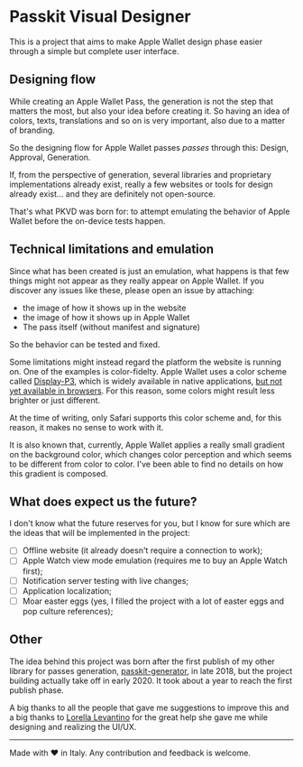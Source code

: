 # Passkit Visual Designer

This is a project that aims to make Apple Wallet design phase easier through a simple but complete user interface.

## Designing flow

While creating an Apple Wallet Pass, the generation is not the step that matters the most, but also your idea before creating it. So having an idea of colors, texts, translations and so on is very important, also due to a matter of branding.

So the designing flow for Apple Wallet passes _passes_ through this: Design, Approval, Generation.

If, from the perspective of generation, several libraries and proprietary implementations already exist, really a few websites or tools for design already exist... and they are definitely not open-source.

That's what PKVD was born for: to attempt emulating the behavior of Apple Wallet before the on-device tests happen.

## Technical limitations and emulation

Since what has been created is just an emulation, what happens is that few things might not appear as they really appear on Apple Wallet. If you discover any issues like these, please open an issue by attaching:

- the image of how it shows up in the website
- the image of how it shows up in Apple Wallet
- The pass itself (without manifest and signature)

So the behavior can be tested and fixed.

Some limitations might instead regard the platform the website is running on. One of the examples is color-fidelty.
Apple Wallet uses a color scheme called [Display-P3](https://en.wikipedia.org/wiki/DCI-P3), which is widely available in native applications, [but not yet available in browsers](https://caniuse.com/css-color-function).
For this reason, some colors might result less brighter or just different.

At the time of writing, only Safari supports this color scheme and, for this reason, it makes no sense to work with it.

It is also known that, currently, Apple Wallet applies a really small gradient on the background color, which changes color perception and which seems to be different from color to color. I've been able to find no details on how this gradient is composed.

## What does expect us the future?

I don't know what the future reserves for you, but I know for sure which are the ideas that will be implemented in the project:

- [ ] Offline website (it already doesn't require a connection to work);
- [ ] Apple Watch view mode emulation (requires me to buy an Apple Watch first);
- [ ] Notification server testing with live changes;
- [ ] Application localization;
- [ ] Moar easter eggs (yes, I filled the project with a lot of easter eggs and pop culture references);

## Other

The idea behind this project was born after the first publish of my other library for passes generation, [passkit-generator](https://github.com/alexandercerutti/passkit-generator), in late 2018, but the project building actually take off in early 2020. It took about a year to reach the first publish phase.

A big thanks to all the people that gave me suggestions to improve this and a big thanks to [Lorella Levantino](https://dribbble.com/lorellalevantino) for the great help she gave me while designing and realizing the UI/UX.

---

Made with ❤ in Italy. Any contribution and feedback is welcome.
